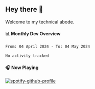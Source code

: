 ## Hey there 👋

Welcome to my technical abode.

#### 📊 Monthly Dev Overview
<!--START_SECTION:waka-->

```txt
From: 04 April 2024 - To: 04 May 2024

No activity tracked
```

<!--END_SECTION:waka-->

#### 🎧 Now Playing

[![spotify-github-profile](https://spotify-github-profile.vercel.app/api/view?uid=james2mid&cover_image=true&theme=natemoo-re)](https://open.spotify.com/user/james2mid?si=2b3baf2b09cb499e)
